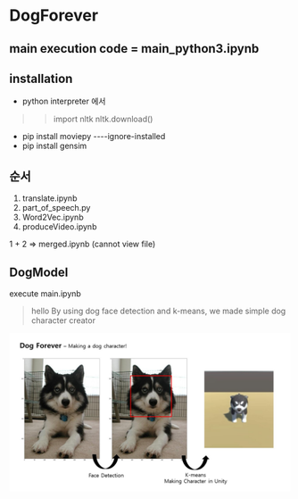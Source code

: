 # DogForever

## main execution code = main_python3.ipynb

## installation
* python interpreter 에서
>> import nltk
>> nltk.download()

* pip install moviepy ----ignore-installed 
* pip install gensim

## 순서
1. translate.ipynb
2. part_of_speech.py
3. Word2Vec.ipynb
4. produceVideo.ipynb

1 + 2 => merged.ipynb (cannot view file)


## DogModel
execute main.ipynb
>hello
By using dog face detection and k-means, we made simple dog character creator

<img class="fit image" src="/DogModel/images/DogForever.jpg"/>
